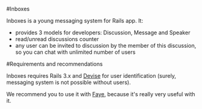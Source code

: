 #Inboxes

Inboxes is a young messaging system for Rails app. It:

- provides 3 models for developers: Discussion, Message and Speaker
- read/unread discussions counter
- any user can be invited to discussion by the member of this discussion, so you can chat with unlimited number of users

#Requirements and recommendations

Inboxes requires Rails 3.x and [Devise](https://github.com/plataformatec/devise) for user identification (surely, messaging system is not possible without users).

We recommend you to use it with [Faye](https://github.com/jcoglan/faye), because it's really very useful with it.